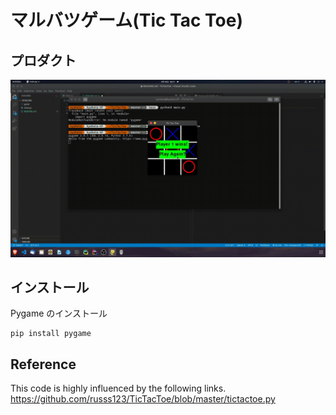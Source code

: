 # マルバツゲーム(Tic Tac Toe)

## プロダクト

![demo](./demo.gif)

## インストール

Pygame のインストール

```
pip install pygame
```

## Reference

This code is highly influenced by the following links.
https://github.com/russs123/TicTacToe/blob/master/tictactoe.py
